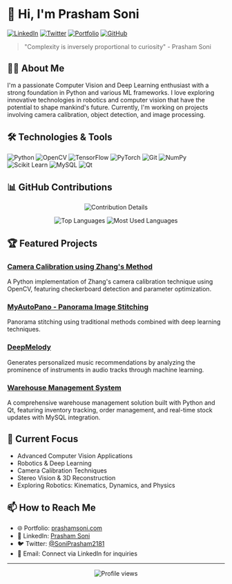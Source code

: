 # 👋 Hi, I'm Prasham Soni

[![LinkedIn](https://img.shields.io/badge/LinkedIn-0077B5?style=for-the-badge&logo=linkedin&logoColor=white)](https://www.linkedin.com/in/prashamsoni/)
[![Twitter](https://img.shields.io/badge/Twitter-1DA1F2?style=for-the-badge&logo=twitter&logoColor=white)](https://x.com/SoniPrasham2181)
[![Portfolio](https://img.shields.io/badge/Portfolio-FF5722?style=for-the-badge&logo=google-chrome&logoColor=white)](https://sites.google.com/view/prashamsoni/home)
[![GitHub](https://img.shields.io/badge/GitHub-100000?style=for-the-badge&logo=github&logoColor=white)](https://github.com/Prasham2181)

> "Complexity is inversely proportional to curiosity" - Prasham Soni

## 👨‍💻 About Me

I'm a passionate Computer Vision and Deep Learning enthusiast with a strong foundation in Python and various ML frameworks. I love exploring innovative technologies in robotics and computer vision that have the potential to shape mankind's future. Currently, I'm working on projects involving camera calibration, object detection, and image processing.

## 🛠️ Technologies & Tools

![Python](https://img.shields.io/badge/Python-3776AB?style=for-the-badge&logo=python&logoColor=white)
![OpenCV](https://img.shields.io/badge/OpenCV-5C3EE8?style=for-the-badge&logo=opencv&logoColor=white)
![TensorFlow](https://img.shields.io/badge/TensorFlow-FF6F00?style=for-the-badge&logo=tensorflow&logoColor=white)
![PyTorch](https://img.shields.io/badge/PyTorch-EE4C2C?style=for-the-badge&logo=pytorch&logoColor=white)
![Git](https://img.shields.io/badge/Git-F05032?style=for-the-badge&logo=git&logoColor=white)
![NumPy](https://img.shields.io/badge/NumPy-013243?style=for-the-badge&logo=numpy&logoColor=white)
![Scikit Learn](https://img.shields.io/badge/Scikit_Learn-F7931E?style=for-the-badge&logo=scikit-learn&logoColor=white)
![MySQL](https://img.shields.io/badge/MySQL-4479A1?style=for-the-badge&logo=mysql&logoColor=white)
![Qt](https://img.shields.io/badge/Qt-41CD52?style=for-the-badge&logo=qt&logoColor=white)

## 📊 GitHub Contributions

<p align="center">
  <img src="https://github-profile-summary-cards.vercel.app/api/cards/profile-details?username=Prasham2181&theme=radical" alt="Contribution Details"/>
</p>

<p align="center">
  <img src="https://github-profile-summary-cards.vercel.app/api/cards/repos-per-language?username=Prasham2181&theme=radical" alt="Top Languages"/>
  <img src="https://github-profile-summary-cards.vercel.app/api/cards/most-commit-language?username=Prasham2181&theme=radical" alt="Most Used Languages"/>
</p>

## 🏆 Featured Projects

### [Camera Calibration using Zhang's Method](https://github.com/Prasham2181/AutoCalib-Camera-Calibration)
A Python implementation of Zhang's camera calibration technique using OpenCV, featuring checkerboard detection and parameter optimization.

### [MyAutoPano - Panorama Image Stitching](https://github.com/Prasham2181/My_AutoPano)
Panorama stitching using traditional methods combined with deep learning techniques.

### [DeepMelody](https://github.com/Prasham2181/Instrument-Based-Music-Recommendation)
Generates personalized music recommendations by analyzing the prominence of instruments in audio tracks through machine learning.

### [Warehouse Management System](https://github.com/Prasham2181/Warehouse-Management-System)
A comprehensive warehouse management solution built with Python and Qt, featuring inventory tracking, order management, and real-time stock updates with MySQL integration.

## 🎯 Current Focus

- Advanced Computer Vision Applications
- Robotics & Deep Learning
- Camera Calibration Techniques
- Stereo Vision & 3D Reconstruction
- Exploring Robotics: Kinematics, Dynamics, and Physics

## 📫 How to Reach Me

- 🌐 Portfolio: [prashamsoni.com](https://sites.google.com/view/prashamsoni/home)
- 💼 LinkedIn: [Prasham Soni](https://www.linkedin.com/in/prashamsoni/)
- 🐦 Twitter: [@SoniPrasham2181](https://x.com/SoniPrasham2181)
- 📧 Email: Connect via LinkedIn for inquiries

---

<p align="center">
  <img src="https://komarev.com/ghpvc/?username=Prasham2181&label=Profile%20views&color=0e75b6&style=flat" alt="Profile views" />
</p>
